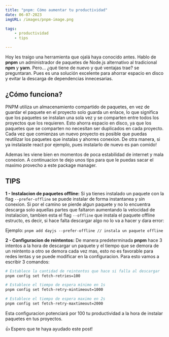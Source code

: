 ```yaml
---
title: "pnpm: Cómo aumentar tu productividad"
date: 06-07-2023
imgURL: /images/pnpm-image.png

tags:
    - productividad
    - tips 

---
```


Hoy les traigo una herramienta que ojalá haya conocido antes. Hablo de **pnpm** un administrador de paquetes de Node.js alternativo al tradicional **npm** y **yarn**. Pero... ¿qué tiene de nuevo y qué ventajas trae? se preguntaran. Pues es una solución excelente para ahorrar espacio en disco y evitar la descarga de dependencias innecesarias.

## ¿Cómo funciona?

PNPM utiliza un almacenamiento compartido de paquetes, en vez de guardar el paquete en el proyecto solo guarda un enlace, lo que significa que los paquetes se instalan una sola vez y se comparten entre todos los proyectos que los requieren. Esto ahorra espacio en disco, ya que los paquetes que se comparten no necesitan ser duplicados en cada proyecto. Cada vez que comienzas un nuevo proyecto es posible que puedas reutilizar los paquetes que instalas y ahorres conexion. De otra manera, si ya instalaste react por ejemplo, pues instalarlo de nuevo es pan comido!

Ademas les viene bien en momentos de poca estabilidad de internet y mala conexion. A continuacion te dejo unos tips para que le puedas sacar el maximo provecho a este package manager.

## TIPS

**1 - Instalacion de paquetes offline:** Si ya tienes instalado un paquete con la flag `--prefer-offline` se puede instalar de forma instantanea y sin conexion. Si por el camino se pierde algun paquete y no lo encuentra descarga solo aquellas partes que faltaron aumentando la velocidad de instalacion, tambien esta el flag `--offline` que instala el paquete offline estructo, es decir, si hace falta descargar algo no lo va a hacer y dara error:

Ejemplo: `pnpm add dayjs --prefer-offline // instala un paquete offline`

**2 - Configuracion de reintentos:** De manera predeterminada **pnpm** hace 3 intentos a la hora de descargar un paquete y el tiempo que se demora de un reintento a otro se demora cada vez mas, esto no es favorable para redes lentas y se puede modificar en la configuracion. Para esto vamos a escribir 3 comandos:

``` bash
# Establece la cantidad de reintentos que hace si falla al descargar
pnpm config set fetch-retries=100

# Establece el tiempo de espera mínimo en 1s
pnpm config set fetch-retry-mintimeout=1000

# Establece el tiempo de espera maximo en 2s
pnpm config set fetch-retry-maxtimeout=2000
```

Esta configuracion potenciará por 100 tu productividad a la hora de instalar paquetes en tus proyectos.

👍 Espero que te haya ayudado este post!
